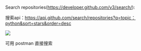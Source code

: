 Search repositories(https://developer.github.com/v3/search/):

搜索api：https://api.github.com/search/repositories?q=topic：python&sort=stars&order=desc

![](https://i.loli.net/2020/05/10/fFGIipnrQbXhMjg.png)

可用 postman 直接搜索